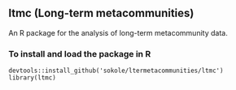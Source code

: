 ## ltmc (Long-term metacommunities)
An R package for the analysis of long-term metacommunity data. 

### To install and load the package in R
```
devtools::install_github('sokole/ltermetacommunities/ltmc')
library(ltmc)
```
